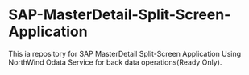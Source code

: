 # SAP-MasterDetail-Split-Screen-Application
This ia repository for SAP MasterDetail Split-Screen Application Using NorthWind Odata Service for back data operations(Ready Only).
